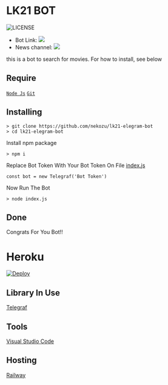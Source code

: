 # LK21 BOT

![LICENSE](https://img.shields.io/github/license/nekozu/lk21-elegram-bot?style=for-the-badge&logo=appveyor)

* Bot Link:  <a href="https://t.me/LK21Riobot" alt="Layar Kaca 21"> <img src="https://img.shields.io/badge/%F0%9F%A4%96%20-Layar%20Kaca%21-red" /> </a>
* News channel: <a  href="https://t.me/RioBotSupport" alt="Rio Info"> <img  src="https://img.shields.io/badge/%F0%9F%92%A1-Rio Info-9cf" /> </a>

this is a bot to search for movies. For how to install, see below

## Require
[`Node Js`](https://nodejs.org/en/download/)
[`Git`](https://git-scm.com/download)

## Installing

```
> git clone https://github.com/nekozu/lk21-elegram-bot
> cd lk21-elegram-bot
```

Install npm package

```
> npm i
```

Replace Bot Token With Your Bot Token On File [index.js](https://github.com/rioprojectx/LK21/blob/002f3e80fe5032bf17ed07c375a43843e6ab634b/index.js#L6)

```
const bot = new Telegraf('Bot Token')
```

Now Run The Bot

```
> node index.js
```

## Done

Congrats For You Bot!!

# Heroku
[![Deploy](https://www.herokucdn.com/deploy/button.svg)](https://heroku.com/deploy?template=https://github.com/rioprojectx/LK21.git)

## Library In Use
[Telegraf](https://telegraf.js.org)

## Tools
[Visual Studio Code](https://code.visualstudio.com/download)

## Hosting
[Railway](https://railway.app)

